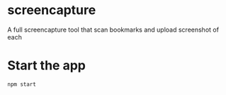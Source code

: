 # screencapture
A full screencapture tool that scan bookmarks and upload screenshot of each

# Start the app
```
npm start
```